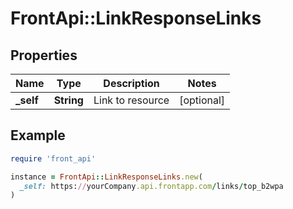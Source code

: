 # FrontApi::LinkResponseLinks

## Properties

| Name | Type | Description | Notes |
| ---- | ---- | ----------- | ----- |
| **_self** | **String** | Link to resource | [optional] |

## Example

```ruby
require 'front_api'

instance = FrontApi::LinkResponseLinks.new(
  _self: https://yourCompany.api.frontapp.com/links/top_b2wpa
)
```

